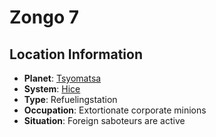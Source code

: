 # Zongo 7

## Location Information
- **Planet**: [Tsyomatsa](../planet--tsyomatsa.md)
- **System**: [Hice](../../../system--hice.md)
- **Type**: Refuelingstation
- **Occupation**: Extortionate corporate minions
- **Situation**: Foreign saboteurs are active